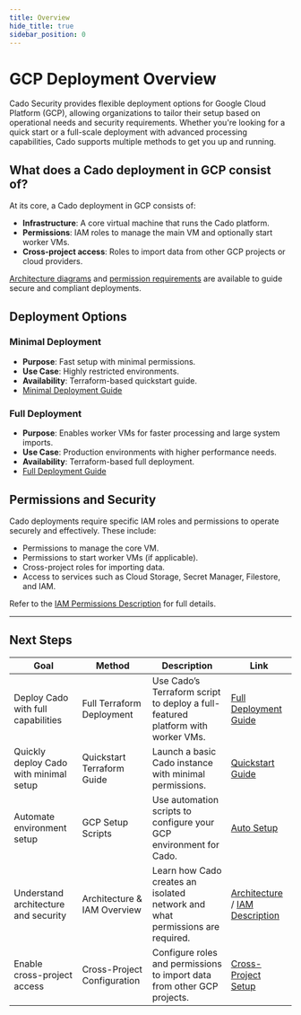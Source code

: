 ```yaml
---
title: Overview
hide_title: true
sidebar_position: 0
---
```


# GCP Deployment Overview

Cado Security provides flexible deployment options for Google Cloud Platform (GCP), allowing organizations to tailor their setup based on operational needs and security requirements. Whether you're looking for a quick start or a full-scale deployment with advanced processing capabilities, Cado supports multiple methods to get you up and running.

## What does a Cado deployment in GCP consist of?

At its core, a Cado deployment in GCP consists of:

- **Infrastructure**: A core virtual machine that runs the Cado platform.
- **Permissions**: IAM roles to manage the main VM and optionally start worker VMs.
- **Cross-project access**: Roles to import data from other GCP projects or cloud providers.

[Architecture diagrams](https://docs.cadosecurity.com/cado/deploy/gcp/gcp-architecture) and [permission requirements](https://docs.cadosecurity.com/cado/deploy/gcp/iam-description) are available to guide secure and compliant deployments.

## Deployment Options

### Minimal Deployment
- **Purpose**: Fast setup with minimal permissions.
- **Use Case**: Highly restricted environments.
- **Availability**: Terraform-based quickstart guide.
- [Minimal Deployment Guide](https://docs.cadosecurity.com/cado/deploy/gcp/gcp-quickstart-deployment-guide)

### Full Deployment
- **Purpose**: Enables worker VMs for faster processing and large system imports.
- **Use Case**: Production environments with higher performance needs.
- **Availability**: Terraform-based full deployment.
- [Full Deployment Guide](https://docs.cadosecurity.com/cado/deploy/gcp/gcp-deploy)

## Permissions and Security

Cado deployments require specific IAM roles and permissions to operate securely and effectively. These include:
- Permissions to manage the core VM.
- Permissions to start worker VMs (if applicable).
- Cross-project roles for importing data.
- Access to services such as Cloud Storage, Secret Manager, Filestore, and IAM.

Refer to the [IAM Permissions Description](https://docs.cadosecurity.com/cado/deploy/gcp/iam-description) for full details.

---

## Next Steps

| **Goal**                                | **Method**                     | **Description**                                                                 | **Link**                                                                 |
|----------------------------------------|--------------------------------|---------------------------------------------------------------------------------|-------------------------------------------------------------------------|
| Deploy Cado with full capabilities     | Full Terraform Deployment      | Use Cado’s Terraform script to deploy a full-featured platform with worker VMs. | [Full Deployment Guide](https://docs.cadosecurity.com/cado/deploy/gcp/gcp-deploy) |
| Quickly deploy Cado with minimal setup | Quickstart Terraform Guide     | Launch a basic Cado instance with minimal permissions.                          | [Quickstart Guide](https://docs.cadosecurity.com/cado/deploy/gcp/gcp-quickstart-deployment-guide) |
| Automate environment setup             | GCP Setup Scripts              | Use automation scripts to configure your GCP environment for Cado.              | [Auto Setup](https://docs.cadosecurity.com/cado/deploy/gcp/gcp-auto-setup) |
| Understand architecture and security   | Architecture & IAM Overview    | Learn how Cado creates an isolated network and what permissions are required.   | [Architecture](https://docs.cadosecurity.com/cado/deploy/gcp/gcp-architecture) / [IAM Description](https://docs.cadosecurity.com/cado/deploy/gcp/iam-description) |
| Enable cross-project access            | Cross-Project Configuration    | Configure roles and permissions to import data from other GCP projects.         | [Cross-Project Setup](https://docs.cadosecurity.com/cado/deploy/gcp/gcp-settings) |
